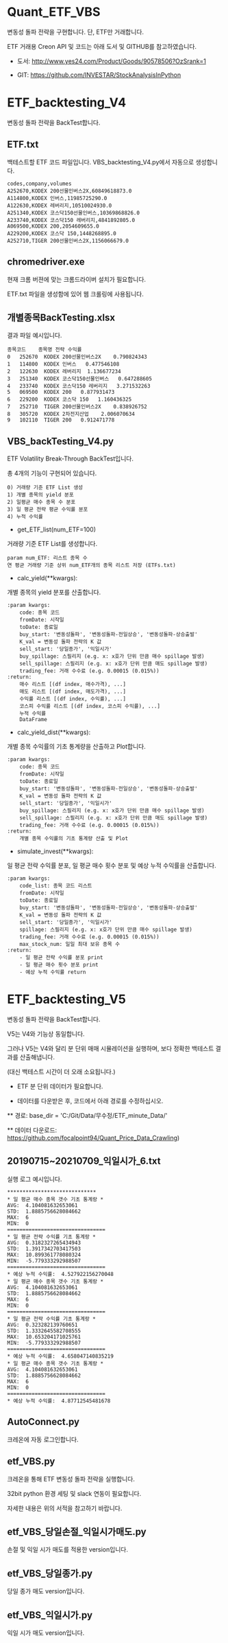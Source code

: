 # Quant_ETF_VBS
변동성 돌파 전략을 구현합니다. 단, ETF만 거래합니다.

ETF 거래용 Creon API 및 코드는 아래 도서 및 GITHUB를 참고하였습니다.

- 도서: http://www.yes24.com/Product/Goods/90578506?OzSrank=1

- GIT: https://github.com/INVESTAR/StockAnalysisInPython


# ETF_backtesting_V4
변동성 돌파 전략을 BackTest합니다.

## ETF.txt
백테스트할 ETF 코드 파일입니다. VBS_backtesting_V4.py에서 자동으로 생성합니다.
```
codes,company,volumes
A252670,KODEX 200선물인버스2X,60849618873.0
A114800,KODEX 인버스,11985725290.0
A122630,KODEX 레버리지,10510024930.0
A251340,KODEX 코스닥150선물인버스,10369868826.0
A233740,KODEX 코스닥150 레버리지,4841892805.0
A069500,KODEX 200,2054609655.0
A229200,KODEX 코스닥 150,1448268895.0
A252710,TIGER 200선물인버스2X,1156066679.0
```

## chromedriver.exe
현재 크롬 버젼에 맞는 크롬드라이버 설치가 필요합니다.

ETF.txt 파일을 생성함에 있어 웹 크롤링에 사용됩니다.


## 개별종목BackTesting.xlsx
결과 파일 예시입니다.
```
종목코드	종목명	전략 수익률
0	252670	KODEX 200선물인버스2X	0.790824343
1	114800	KODEX 인버스	0.477546108
2	122630	KODEX 레버리지	1.136677234
3	251340	KODEX 코스닥150선물인버스	0.647288605
4	233740	KODEX 코스닥150 레버리지	3.271532263
5	069500	KODEX 200	0.877931473
6	229200	KODEX 코스닥 150	1.160436325
7	252710	TIGER 200선물인버스2X	0.838926752
8	305720	KODEX 2차전지산업	2.006070634
9	102110	TIGER 200	0.912471778
```

## VBS_backTesting_V4.py
ETF Volatility Break-Through BackTest입니다.

총 4개의 기능이 구현되어 있습니다.
```
0) 거래량 기준 ETF List 생성
1) 개별 종목의 yield 분포
2) 일평균 매수 종목 수 분포
3) 일 평균 전략 평균 수익률 분포
4) 누적 수익률
```

- get_ETF_list(num_ETF=100)

거래량 기준 ETF List를 생성합니다.
```
param num_ETF: 리스트 종목 수
연 평균 거래량 기준 상위 num_ETF개의 종목 리스트 저장 (ETFs.txt)
```

- calc_yield(**kwargs):

개별 종목의 yield 분포를 산출합니다.
```
:param kwargs:
    code: 종목 코드
    fromDate: 시작일
    toDate: 종료일
    buy_start: '변동성돌파', '변동성돌파-전일상승', '변동성돌파-상승출발'
    K_val = 변동성 돌파 전략의 K 값
    sell_start: '당일종가', '익일시가'
    buy_spillage: 스필리지 (e.g. x: x호가 단위 만큼 매수 spillage 발생)
    sell_spillage: 스필리지 (e.g. x: x호가 단위 만큼 매도 spillage 발생)
    trading_fee: 거래 수수료 (e.g. 0.00015 (0.015%))
:return:
    매수 리스트 [(df index, 매수가격), ...]
    매도 리스트 [(df index, 매도가격), ...]
    수익률 리스트 [(df index, 수익률), ...]
    코스피 수익률 리스트 [(df index, 코스피 수익률), ...]
    누적 수익률
    DataFrame
```

- calc_yield_dist(**kwargs):

개별 종목 수익률의 기초 통계량을 산출하고 Plot합니다.
```
:param kwargs:
    code: 종목 코드
    fromDate: 시작일
    toDate: 종료일
    buy_start: '변동성돌파', '변동성돌파-전일상승', '변동성돌파-상승출발'
    K_val = 변동성 돌파 전략의 K 값
    sell_start: '당일종가', '익일시가'
    buy_spillage: 스필리지 (e.g. x: x호가 단위 만큼 매수 spillage 발생)
    sell_spillage: 스필리지 (e.g. x: x호가 단위 만큼 매도 spillage 발생)
    trading_fee: 거래 수수료 (e.g. 0.00015 (0.015%))
:return:
    개별 종목 수익률의 기초 통계량 산출 및 Plot
```

- simulate_invest(**kwargs):

일 평균 전략 수익률 분포, 일 평균 매수 횟수 분포 및 예상 누적 수익률을 산출합니다.
```
:param kwargs:
    code_list: 종목 코드 리스트
    fromDate: 시작일
    toDate: 종료일
    buy_start: '변동성돌파', '변동성돌파-전일상승', '변동성돌파-상승출발'
    K_val = 변동성 돌파 전략의 K 값
    sell_start: '당일종가', '익일시가'
    spillage: 스필리지 (e.g. x: x호가 단위 만큼 매수 spillage 발생)
    trading_fee: 거래 수수료 (e.g. 0.00015 (0.015%))
    max_stock_num: 일일 최대 보유 종목 수
:return:
    - 일 평균 전략 수익률 분포 print
    - 일 평균 매수 횟수 분포 print
    - 예상 누적 수익률 return
```

# ETF_backtesting_V5
변동성 돌파 전략을 BackTest합니다.

V5는 V4와 기능상 동일합니다.

그러나 V5는 V4와 달리 분 단위 매매 시뮬레이션을 실행하며, 보다 정확한 백테스트 결과를 산출해냅니다.

(대신 백테스트 시간이 더 오래 소요됩니다.)

* ETF 분 단위 데이터가 필요합니다.

* 데이터를 다운받은 후, 코드에서 아래 경로를 수정하십시오.

** 경로: base_dir = 'C:/Git/Data/무수정/ETF_minute_Data/'

** 데이터 다운로드: https://github.com/focalpoint94/Quant_Price_Data_Crawling)

## 20190715~20210709_익일시가_6.txt
실행 로그 예시입니다.
```
*****************************
* 일 평균 매수 종목 갯수 기초 통계랑 *
AVG:  4.104081632653061
STD:  1.8885756628084662
MAX:  6
MIN:  0
================================
* 일 평균 전략 수익률 기초 통계랑 *
AVG:  0.3182327265434943
STD:  1.3917342703417503
MAX:  10.899361778080324
MIN:  -5.779333292988507
================================
* 예상 누적 수익률:  4.527922156270048
* 일 평균 매수 종목 갯수 기초 통계랑 *
AVG:  4.104081632653061
STD:  1.8885756628084662
MAX:  6
MIN:  0
================================
* 일 평균 전략 수익률 기초 통계랑 *
AVG:  0.323282139760651
STD:  1.3332645582708555
MAX:  10.653204171025761
MIN:  -5.779333292988507
================================
* 예상 누적 수익률:  4.658047140835219
* 일 평균 매수 종목 갯수 기초 통계랑 *
AVG:  4.104081632653061
STD:  1.8885756628084662
MAX:  6
MIN:  0
================================
* 예상 누적 수익률:  4.87712545481678
```

## AutoConnect.py
크레온에 자동 로그인합니다.

## etf_VBS.py
크레온을 통해 ETF 변동성 돌파 전략을 실행합니다.

32bit python 환경 세팅 및 slack 연동이 필요합니다.

자세한 내용은 위의 서적을 참고하기 바랍니다.

## etf_VBS_당일손절_익일시가매도.py
손절 및 익일 시가 매도를 적용한 version입니다.

## etf_VBS_당일종가.py
당일 종가 매도 version입니다.

## etf_VBS_익일시가.py
익일 시가 매도 version입니다.

